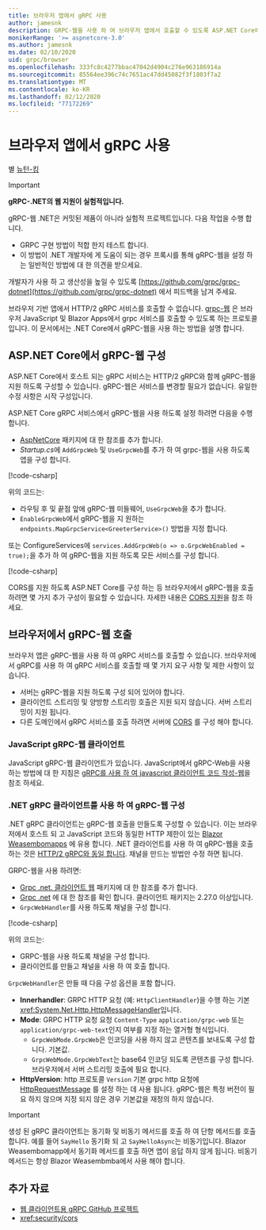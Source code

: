 ```yaml
---
title: 브라우저 앱에서 gRPC 사용
author: jamesnk
description: GRPC-웹을 사용 하 여 브라우저 앱에서 호출할 수 있도록 ASP.NET Core에서 gRPC 서비스를 구성 하는 방법에 대해 알아봅니다.
monikerRange: '>= aspnetcore-3.0'
ms.author: jamesnk
ms.date: 02/10/2020
uid: grpc/browser
ms.openlocfilehash: 333fc8c4277bbac47042d4904c276e963186914a
ms.sourcegitcommit: 85564ee396c74c7651ac47dd45082f3f1803f7a2
ms.translationtype: MT
ms.contentlocale: ko-KR
ms.lasthandoff: 02/12/2020
ms.locfileid: "77172269"
---
```

# <a name="use-grpc-in-browser-apps"></a>브라우저 앱에서 gRPC 사용

별 [뉴턴-킹](https://twitter.com/jamesnk)

> [!IMPORTANT]
> **gRPC-.NET의 웹 지원이 실험적입니다.**
>
> gRPC-웹 .NET은 커밋된 제품이 아니라 실험적 프로젝트입니다. 다음 작업을 수행 합니다.
>
> * GRPC 구현 방법이 적합 한지 테스트 합니다.
> * 이 방법이 .NET 개발자에 게 도움이 되는 경우 프록시를 통해 gRPC-웹을 설정 하는 일반적인 방법에 대 한 의견을 받으세요.
>
> 개발자가 사용 하 고 생산성을 높일 수 있도록 [https://github.com/grpc/grpc-dotnet](https://github.com/grpc/grpc-dotnet) 에서 피드백을 남겨 주세요.

브라우저 기반 앱에서 HTTP/2 gRPC 서비스를 호출할 수 없습니다. [grpc-웹](https://github.com/grpc/grpc/blob/master/doc/PROTOCOL-WEB.md) 은 브라우저 JavaScript 및 Blazor Apps에서 grpc 서비스를 호출할 수 있도록 하는 프로토콜입니다. 이 문서에서는 .NET Core에서 gRPC-웹을 사용 하는 방법을 설명 합니다.

## <a name="configure-grpc-web-in-aspnet-core"></a>ASP.NET Core에서 gRPC-웹 구성

ASP.NET Core에서 호스트 되는 gRPC 서비스는 HTTP/2 gRPC와 함께 gRPC-웹을 지원 하도록 구성할 수 있습니다. gRPC-웹은 서비스를 변경할 필요가 없습니다. 유일한 수정 사항은 시작 구성입니다.

ASP.NET Core gRPC 서비스에서 gRPC-웹을 사용 하도록 설정 하려면 다음을 수행 합니다.

* [AspNetCore](https://www.nuget.org/packages/Grpc.AspNetCore.Web) 패키지에 대 한 참조를 추가 합니다.
* *Startup.cs*에 `AddGrpcWeb` 및 `UseGrpcWeb`를 추가 하 여 grpc-웹을 사용 하도록 앱을 구성 합니다.

[!code-csharp[](~/grpc/browser/sample/Startup.cs?name=snippet_1&highlight=10,14)]

위의 코드는:

* 라우팅 후 및 끝점 앞에 gRPC-웹 미들웨어, `UseGrpcWeb`을 추가 합니다.
* `EnableGrpcWeb`에서 gRPC-웹을 지 원하는 `endpoints.MapGrpcService<GreeterService>()` 방법을 지정 합니다. 

또는 ConfigureServices에 `services.AddGrpcWeb(o => o.GrpcWebEnabled = true);`을 추가 하 여 gRPC-웹을 지원 하도록 모든 서비스를 구성 합니다.

[!code-csharp[](~/grpc/browser/sample/AllServicesSupportExample_Startup.cs?name=snippet_1&highlight=6,13)]

CORS를 지원 하도록 ASP.NET Core를 구성 하는 등 브라우저에서 gRPC-웹을 호출 하려면 몇 가지 추가 구성이 필요할 수 있습니다. 자세한 내용은 [CORS 지원](xref:security/cors)을 참조 하세요.

## <a name="call-grpc-web-from-the-browser"></a>브라우저에서 gRPC-웹 호출

브라우저 앱은 gRPC-웹을 사용 하 여 gRPC 서비스를 호출할 수 있습니다. 브라우저에서 gRPC를 사용 하 여 gRPC 서비스를 호출할 때 몇 가지 요구 사항 및 제한 사항이 있습니다.

* 서버는 gRPC-웹을 지원 하도록 구성 되어 있어야 합니다.
* 클라이언트 스트리밍 및 양방향 스트리밍 호출은 지원 되지 않습니다. 서버 스트리밍이 지원 됩니다.
* 다른 도메인에서 gRPC 서비스를 호출 하려면 서버에 [CORS](xref:security/cors) 를 구성 해야 합니다.

### <a name="javascript-grpc-web-client"></a>JavaScript gRPC-웹 클라이언트

JavaScript gRPC-웹 클라이언트가 있습니다. JavaScript에서 gRPC-Web을 사용 하는 방법에 대 한 지침은 [gRPC를 사용 하 여 javascript 클라이언트 코드 작성-웹](https://github.com/grpc/grpc-web/tree/master/net/grpc/gateway/examples/helloworld#write-client-code)을 참조 하세요.

### <a name="configure-grpc-web-with-the-net-grpc-client"></a>.NET gRPC 클라이언트를 사용 하 여 gRPC-웹 구성

.NET gRPC 클라이언트는 gRPC-웹 호출을 만들도록 구성할 수 있습니다. 이는 브라우저에서 호스트 되 고 JavaScript 코드와 동일한 HTTP 제한이 있는 [Blazor Weasembomapps](xref:blazor/index#blazor-webassembly) 에 유용 합니다. .NET 클라이언트를 사용 하 여 gRPC-웹을 호출 하는 것은 [HTTP/2 gRPC와 동일 합니다](xref:grpc/client). 채널을 만드는 방법만 수정 하면 됩니다.

GRPC-웹을 사용 하려면:

* [Grpc .net. 클라이언트 웹](https://www.nuget.org/packages/Grpc.Net.Client.Web) 패키지에 대 한 참조를 추가 합니다.
* [Grpc .net](https://www.nuget.org/packages/Grpc.Net.Client) 에 대 한 참조를 확인 합니다. 클라이언트 패키지는 2.27.0 이상입니다.
* `GrpcWebHandler`를 사용 하도록 채널을 구성 합니다.

[!code-csharp[](~/grpc/browser/sample/Handler.cs?name=snippet_1)]

위의 코드는:

* GRPC-웹을 사용 하도록 채널을 구성 합니다.
* 클라이언트를 만들고 채널을 사용 하 여 호출 합니다.

`GrpcWebHandler`은 만들 때 다음 구성 옵션을 포함 합니다.

* **Innerhandler**: GRPC HTTP 요청 (예: `HttpClientHandler`)을 수행 하는 기본 <xref:System.Net.Http.HttpMessageHandler>입니다.
* **Mode**: GRPC HTTP 요청 요청 `Content-Type` `application/grpc-web` 또는 `application/grpc-web-text`인지 여부를 지정 하는 열거형 형식입니다.
    * `GrpcWebMode.GrpcWeb`은 인코딩을 사용 하지 않고 콘텐츠를 보내도록 구성 합니다. 기본값.
    * `GrpcWebMode.GrpcWebText`는 base64 인코딩 되도록 콘텐츠를 구성 합니다. 브라우저에서 서버 스트리밍 호출에 필요 합니다.
* **HttpVersion**: http 프로토콜 `Version` 기본 grpc http 요청에 [HttpRequestMessage](xref:System.Net.Http.HttpRequestMessage.Version) 를 설정 하는 데 사용 됩니다. gRPC-웹은 특정 버전이 필요 하지 않으며 지정 되지 않은 경우 기본값을 재정의 하지 않습니다.

> [!IMPORTANT]
> 생성 된 gRPC 클라이언트는 동기화 및 비동기 메서드를 호출 하 여 단항 메서드를 호출 합니다. 예를 들어 `SayHello` 동기화 되 고 `SayHelloAsync`는 비동기입니다. Blazor Weasembomapp에서 동기화 메서드를 호출 하면 앱이 응답 하지 않게 됩니다. 비동기 메서드는 항상 Blazor Weasembmba에서 사용 해야 합니다.

## <a name="additional-resources"></a>추가 자료

* [웹 클라이언트용 gRPC GitHub 프로젝트](https://github.com/grpc/grpc-web)
* <xref:security/cors>
